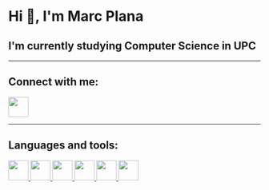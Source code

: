 # Hi 👋, I'm Marc Plana

## I'm currently studying Computer Science in UPC

---

## Connect with me:
<a href="https://www.linkedin.com/in/tu-usuario">
  <img src="https://github.com/user-attachments/assets/adcce794-cbf4-4ab4-97eb-b30a96147a1f" width="40" height="40"/>
</a>

---

## Languages and tools:
<a href="https://www.linkedin.com/in/tu-usuario">
  <img src="https://github.com/user-attachments/assets/0fdd50cb-a544-4ebc-8707-c05d3b139922" width="40" height="40"/>
  <img src="https://github.com/user-attachments/assets/87e93f0c-65ff-452f-8853-c91ae6d2da70" width="40" height="40"/>
    <img src="https://github.com/user-attachments/assets/23a242f6-65e4-4100-af49-97b263426209" width="40" height="40"/>
  <img src="https://github.com/user-attachments/assets/011a0cbe-cf0b-4f92-96dc-03d4ef04bded" width="40" height="40"/>
  <img src="https://github.com/user-attachments/assets/f33a11e3-0645-4eda-a12e-a074139b979b" width="40" height="40"/>
  <img src="https://github.com/user-attachments/assets/ae1d94e8-7772-4419-87ec-680155127b2d" width="40" height="40"/>
</a>

